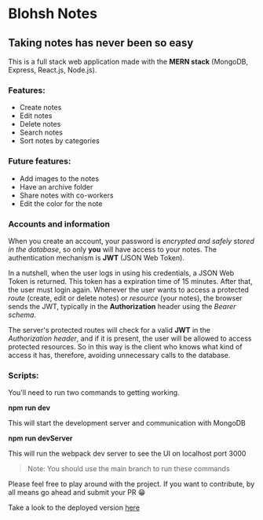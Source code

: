 # Blohsh Notes
## Taking notes has never been so easy

This is a full stack web application made with the **MERN stack** (MongoDB, Express, React.js, Node.js).

### Features:
* Create notes
* Edit notes
* Delete notes
* Search notes
* Sort notes by categories

### Future features: 
* Add images to the notes
* Have an archive folder
* Share notes with co-workers
* Edit the color for the note


### Accounts and information
When you create an account, your password is *encrypted and safely stored in the database*, so only **you** will have access to your notes. The authentication mechanism is **JWT** (JSON Web Token).

In a nutshell, when the user logs in using his credentials, a JSON Web Token is returned. This token has a expiration time of 15 minutes. After that, the user must login again. Whenever the user wants to access a protected *route* (create, edit or delete notes) or *resource* (your notes), the browser sends the JWT, typically in the **Authorization** header using the *Bearer schema*.

The server's protected routes will check for a valid **JWT** in the *Authorization header*, and if it is present, the user will be allowed to access protected resources.
So in this way is the client who knows what kind of access it has, therefore, avoiding unnecessary calls to the database.

### Scripts:

You'll need to run two commands to getting working. 

**npm run dev**

This will start the development server and communication with MongoDB

**npm run devServer**

This will run the webpack dev server to see the UI on localhost port 3000

> Note: You should use the main branch to run these commands

Please feel free to play around with the project. If you want to contribute, by all means go ahead and submit your PR 😁

Take a look to the deployed version [here](https://blohsh-notes.herokuapp.com/)
